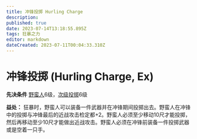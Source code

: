 ```yaml
---
title: 冲锋投掷 Hurling Charge
description: 
published: true
date: 2023-07-14T13:18:55.895Z
tags: 狂暴之力
editor: markdown
dateCreated: 2023-07-11T00:04:33.310Z
---
```


# 冲锋投掷 (Hurling Charge, Ex)

**先决条件** [野蛮人](/野蛮人)6级，[次级投掷](/狂暴之力/次级投掷)6级

**益处：** 狂暴时，野蛮人可以装备一件武器并在冲锋期间投掷出去。野蛮人在冲锋中的投掷与冲锋最后的近战攻击检定都+2。野蛮人必须至少移动10尺才能投掷，然后再移动至少10尺才能做出近战攻击。野蛮人必须在冲锋前装备一件投掷武器或是空着一只手。
